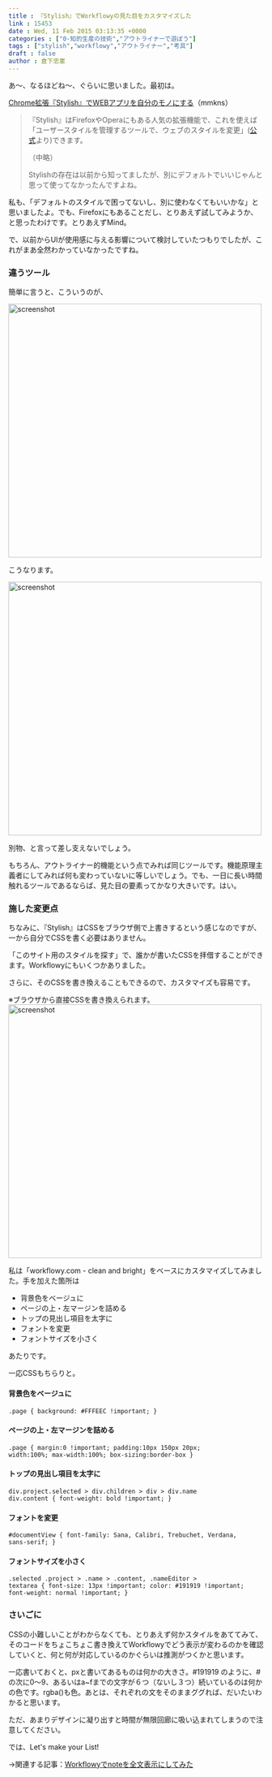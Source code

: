 ```yaml
---
title : 『Stylish』でWorkflowyの見た目をカスタマイズした
link : 15453
date : Wed, 11 Feb 2015 03:13:35 +0000
categories : ["0-知的生産の技術","アウトライナーで遊ぼう"]
tags : ["stylish","workflowy","アウトライナー","考具"]
draft : false
author : 倉下忠憲
---
```


あ〜、なるほどね〜、ぐらいに思いました。最初は。

<a href="http://mmkns.tumblr.com/post/110594873857/chrome-stylish-web" target="_blank">Chrome拡張『Stylish』でWEBアプリを自分のモノにする</a>（mmkns）

<blockquote>『Stylish』はFirefoxやOperaにもある人気の拡張機能で、これを使えば「ユーザースタイルを管理するツールで、ウェブのスタイルを変更」(<a href="https://chrome.google.com/webstore/detail/stylish/fjnbnpbmkenffdnngjfgmeleoegfcffe?hl=ja">公式</a>より)できます。

（中略）

Stylishの存在は以前から知ってましたが、別にデフォルトでいいじゃんと思って使ってなかったんですよね。</blockquote>

私も、「デフォルトのスタイルで困ってないし、別に使わなくてもいいかな」と思いましたよ。でも、Firefoxにもあることだし、とりあえず試してみようか、と思ったわけです。とりあえずMind。

で、以前からUIが使用感に与える影響について検討していたつもりでしたが、これがまあ全然わかっていなかったですね。

<H3>違うツール</H3>

簡単に言うと、こういうのが、

<a href="https://rashita.net/blog/wp-content/uploads/2015/02/screenshot1.png"><img src="https://rashita.net/blog/wp-content/uploads/2015/02/screenshot1-1024x597.png" alt="screenshot" width="500" height="" class="alignnone size-large wp-image-15454" /></a>

こうなります。

<a href="https://rashita.net/blog/wp-content/uploads/2015/02/screenshot2.png"><img src="https://rashita.net/blog/wp-content/uploads/2015/02/screenshot2-1024x585.png" alt="screenshot" width="500" height="" class="alignnone size-large wp-image-15455" /></a>

別物、と言って差し支えないでしょう。

もちろん、アウトライナー的機能という点でみれば同じツールです。機能原理主義者にしてみれば何も変わっていないに等しいでしょう。でも、一日に長い時間触れるツールであるならば、見た目の要素ってかなり大きいです。はい。

<H3>施した変更点</H3>

ちなみに、『Stylish』はCSSをブラウザ側で上書きするという感じなのですが、一から自分でCSSを書く必要はありません。

「このサイト用のスタイルを探す」で、誰かが書いたCSSを拝借することができます。Workflowyにもいくつかありました。

さらに、そのCSSを書き換えることもできるので、カスタマイズも容易です。

※ブラウザから直接CSSを書き換えられます。
<a href="https://rashita.net/blog/wp-content/uploads/2015/02/screenshot3.png"><img src="https://rashita.net/blog/wp-content/uploads/2015/02/screenshot3.png" alt="screenshot" width="500" height="" class="alignnone size-full wp-image-15460" /></a>

私は「workflowy.com - clean and bright」をベースにカスタマイズしてみました。手を加えた箇所は

<ul>
<li>背景色をベージュに</li>
<li>ページの上・左マージンを詰める</li>
<li>トップの見出し項目を太字に</li>
<li>フォントを変更</li>
<li>フォントサイズを小さく</li>
</ul>

あたりです。

一応CSSもちらりと。

<H4>背景色をベージュに</H4>

<code>.page {
background: #FFFEEC !important;
}</code>

<H4>ページの上・左マージンを詰める</H4>

<code>.page {
  margin:0 !important;
  padding:10px 150px 20px;
  width:100%;
  max-width:100%;
  box-sizing:border-box
}</code>

<H4>トップの見出し項目を太字に</H4>

<code>div.project.selected > div.children > div > div.name div.content {
  font-weight: bold !important;
}</code>

<H4>フォントを変更</H4>

<code>#documentView {
    font-family: Sana, Calibri, Trebuchet, Verdana, sans-serif;
}</code>

<H4>フォントサイズを小さく</H4>

<code>.selected .project > .name > .content, .nameEditor > textarea {
  font-size: 13px !important;
  color: #191919 !important;
  font-weight: normal !important;
}</code>

<H3>さいごに</H3>

CSSの小難しいことがわからなくても、とりあえず何かスタイルをあててみて、そのコードをちょこちょこ書き換えてWorkflowyでどう表示が変わるのかを確認していくと、何と何が対応しているのかぐらいは推測がつくかと思います。

一応書いておくと、pxと書いてあるものは何かの大きさ。#191919 のように、#の次に0〜9、あるいはa~fまでの文字が６つ（ないし３つ）続いているのは何かの色です。rgba()も色。あとは、それぞれの文をそのままググれば、だいたいわかると思います。

ただ、あまりデザインに凝り出すと時間が無限回廊に吸い込まれてしまうので注意してください。

では、Let's make your List!


→関連する記事：<a href="https://rashita.net/blog/?p=15464" target="_blank">Workflowyでnoteを全文表示にしてみた</a>